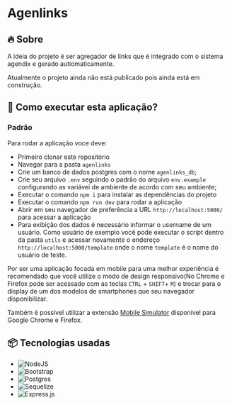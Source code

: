 # Agenlinks

<!-- <div align="center">
	<img width="800" src="https://i.ibb.co/NFZ4fMj/Cart-o-Digital-V2.png">
</div> -->

## 🔥 Sobre

A ideia do projeto é ser agregador de links que é integrado com o sistema agendix e gerado autiomaticamente.

Atualmente o projeto ainda não está publicado pois ainda está em construção.

## 🔨 Como executar esta aplicação?

### Padrão
Para rodar a aplicação voce deve:
- Primeiro clonar este repositório
- Navegar para a pasta `agenlinks`
- Crie um banco de dados postgres com o nome `agenlinks_db`;
- Crie seu arquivo `.env` seguindo o padrão do arquivo `env.example` configurando as variávei de ambiente de acordo com seu ambiente;
- Executar o comando `npm i` para instalar as dependências do projeto
- Executar o comando `npm run dev` para rodar a aplicação
- Abrir em seu navegador de preferência a URL `http://localhost:5000/` para acessar a aplicação
- Para exibição dos dados é necessário informar o username de um usuário. Como usuário de exemplo você pode executar o script dentro da pasta `utils` e acessar novamente o endereço `http://localhost:5000/template` onde o nome `template` é o nome do usuário de teste.

Por ser uma aplicação focada em mobile para uma melhor experiência é recomendado que você utilize o modo de design responsivo(No Chrome e Firefox pode ser acessado com as teclas `CTRL` + `SHIFT`+ `M`) e trocar para o display de um dos modelos de smartphones que seu navegador disponibilizar. 

Também é possível utilizar a extensão [Mobile Simulator](https://chrome.google.com/webstore/detail/mobile-simulator-responsi/ckejmhbmlajgoklhgbapkiccekfoccmk) disponível para Google Chrome e Firefox.

## 📦 Tecnologias usadas
- ![NodeJS](https://img.shields.io/badge/node.js-6DA55F?style=for-the-badge&logo=node.js&logoColor=white)
- ![Bootstrap](https://img.shields.io/badge/bootstrap-%238511FA.svg?style=for-the-badge&logo=bootstrap&logoColor=white)
- ![Postgres](https://img.shields.io/badge/postgres-%23316192.svg?style=for-the-badge&logo=postgresql&logoColor=white)
- ![Sequelize](https://img.shields.io/badge/Sequelize-52B0E7?style=for-the-badge&logo=Sequelize&logoColor=white)
- ![Express.js](https://img.shields.io/badge/express.js-%23404d59.svg?style=for-the-badge&logo=express&logoColor=%2361DAFB)